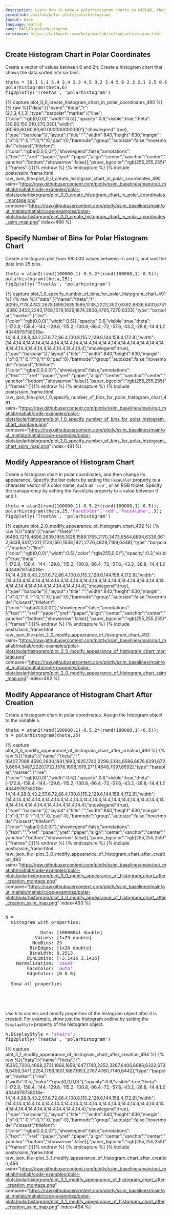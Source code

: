 ```yaml
---
description: Learn how to make 4 polarhistogram charts in MATLAB, then publish them to the Web with Plotly.
permalink: /matlab/polar-plots/polarhistogram/
layout: base
language: matlab
name: MATLAB polarhistogram
reference: https://mathworks.com/help/matlab/ref/polarhistogram.html
---
```


## Create Histogram Chart in Polar Coordinates

Create a vector of values between 0 and 2π. Create a histogram chart that shows the data sorted into six bins.

<pre class="mcode">
theta = [0.1 1.1 5.4 3.4 2.3 4.5 3.2 3.4 5.6 2.3 2.1 3.5 0.6 6.1];
polarhistogram(theta,6)
fig2plotly('TreatAs', 'polarhistogram')
</pre>

{% capture plot_0_0_create_histogram_chart_in_polar_coordinates_490 %}
  {% raw %}{"data":[{"name":"theta","r":[2,1,3,4,1,3],"type":"barpolar","marker":{"line":{"color":"rgb(0,0,0)","width":0.5}},"opacity":0.6,"visible":true,"theta":[30,90,150,210,270,330],"width":[60,60,60,60,60,60.0000000000001],"showlegend":true},{"type":"barpolar"}],"layout":{"title":"","width":840,"height":630,"margin":{"b":0,"l":0,"r":0,"t":0,"pad":0},"barmode":"group","autosize":false,"hovermode":"closest","titlefont":{"color":"rgba(0,0,0,0)"},"showlegend":false,"annotations":[{"text":"","xref":"paper","yref":"paper","align":"center","xanchor":"center","yanchor":"bottom","showarrow":false}],"paper_bgcolor":"rgb(255,255,255)"},"frames":[]}{% endraw %}
{% endcapture %}
{% include posts/ssim_frame.html 
  raw_json_file=plot_0_0_create_histogram_chart_in_polar_coordinates_490
  ssim="https://raw.githubusercontent.com/plotly/ssim_baselines/main/out_matlab/matlab/code-examples/polar-plots/polarhistogram/plot_0_0_create_histogram_chart_in_polar_coordinates_montage.png" 
  compare="https://raw.githubusercontent.com/plotly/ssim_baselines/main/out_matlab/matlab/code-examples/polar-plots/polarhistogram/plot_0_0_create_histogram_chart_in_polar_coordinates_ssim_map.png" 
  index=490
%}



<!--------------------- EXAMPLE BREAK ------------------------->

## Specify Number of Bins for Polar Histogram Chart

Create a histogram plot from 100,000 values between -π and π, and sort the data into 25 bins.

<pre class="mcode">
theta = atan2(rand(100000,1)-0.5,2*(rand(100000,1)-0.5));
polarhistogram(theta,25);
fig2plotly('TreatAs', 'polarhistogram')
</pre>

{% capture plot_1_0_specify_number_of_bins_for_polar_histogram_chart_491 %}
  {% raw %}{"data":[{"name":"theta","r":[6285,7178,4742,2678,1899,1635,1595,1738,2223,3527,6392,6836,6431,6731,6380,3422,2243,1768,1579,1629,1874,2838,4765,7279,6333],"type":"barpolar","marker":{"line":{"color":"rgb(0,0,0)","width":0.5}},"opacity":0.6,"visible":true,"theta":[-172.8,-158.4,-144,-129.6,-115.2,-100.8,-86.4,-72,-57.6,-43.2,-28.8,-14.4,1.24344978758018e-14,14.4,28.8,43.2,57.6,72,86.4,100.8,115.2,129.6,144,158.4,172.8],"width":[14.4,14.4,14.4,14.4,14.4,14.4,14.4,14.4,14.4,14.4,14.4,14.4,14.4,14.4,14.4,14.4,14.4,14.4,14.4,14.4,14.4,14.4,14.4,14.4,14.4],"showlegend":true},{"type":"barpolar"}],"layout":{"title":"","width":840,"height":630,"margin":{"b":0,"l":0,"r":0,"t":0,"pad":0},"barmode":"group","autosize":false,"hovermode":"closest","titlefont":{"color":"rgba(0,0,0,0)"},"showlegend":false,"annotations":[{"text":"","xref":"paper","yref":"paper","align":"center","xanchor":"center","yanchor":"bottom","showarrow":false}],"paper_bgcolor":"rgb(255,255,255)"},"frames":[]}{% endraw %}
{% endcapture %}
{% include posts/ssim_frame.html 
  raw_json_file=plot_1_0_specify_number_of_bins_for_polar_histogram_chart_491
  ssim="https://raw.githubusercontent.com/plotly/ssim_baselines/main/out_matlab/matlab/code-examples/polar-plots/polarhistogram/plot_1_0_specify_number_of_bins_for_polar_histogram_chart_montage.png" 
  compare="https://raw.githubusercontent.com/plotly/ssim_baselines/main/out_matlab/matlab/code-examples/polar-plots/polarhistogram/plot_1_0_specify_number_of_bins_for_polar_histogram_chart_ssim_map.png" 
  index=491
%}



<!--------------------- EXAMPLE BREAK ------------------------->

## Modify Appearance of Histogram Chart

Create a histogram chart in polar coordinates, and then change its appearance. Specify the bar colors by setting the `FaceColor` property to a character vector of a color name, such as `'red'`, or an RGB triplet. Specify the transparency by setting the `FaceAlpha` property to a value between 0 and 1.

<pre class="mcode">
theta = atan2(rand(100000,1)-0.5,2*(rand(100000,1)-0.5));
polarhistogram(theta,25,<span style='color:#A020F0'>'FaceColor'</span>,<span style='color:#A020F0'>'red'</span>,<span style='color:#A020F0'>'FaceAlpha'</span>,.3);
fig2plotly('TreatAs', 'polarhistogram')
</pre>

{% capture plot_2_0_modify_appearance_of_histogram_chart_492 %}
  {% raw %}{"data":[{"name":"theta","r":[6460,7219,4696,2639,1955,1628,1589,1765,2170,3473,6564,6894,6336,6612,6338,3417,2211,1723,1561,1638,1921,2726,4828,7189,6448],"type":"barpolar","marker":{"line":{"color":"rgb(0,0,0)","width":0.5},"color":"rgb(255,0,0)"},"opacity":0.3,"visible":true,"theta":[-172.8,-158.4,-144,-129.6,-115.2,-100.8,-86.4,-72,-57.6,-43.2,-28.8,-14.4,1.24344978758018e-14,14.4,28.8,43.2,57.6,72,86.4,100.8,115.2,129.6,144,158.4,172.8],"width":[14.4,14.4,14.4,14.4,14.4,14.4,14.4,14.4,14.4,14.4,14.4,14.4,14.4,14.4,14.4,14.4,14.4,14.4,14.4,14.4,14.4,14.4,14.4,14.4,14.4],"showlegend":true},{"type":"barpolar"}],"layout":{"title":"","width":840,"height":630,"margin":{"b":0,"l":0,"r":0,"t":0,"pad":0},"barmode":"group","autosize":false,"hovermode":"closest","titlefont":{"color":"rgba(0,0,0,0)"},"showlegend":false,"annotations":[{"text":"","xref":"paper","yref":"paper","align":"center","xanchor":"center","yanchor":"bottom","showarrow":false}],"paper_bgcolor":"rgb(255,255,255)"},"frames":[]}{% endraw %}
{% endcapture %}
{% include posts/ssim_frame.html 
  raw_json_file=plot_2_0_modify_appearance_of_histogram_chart_492
  ssim="https://raw.githubusercontent.com/plotly/ssim_baselines/main/out_matlab/matlab/code-examples/polar-plots/polarhistogram/plot_2_0_modify_appearance_of_histogram_chart_montage.png" 
  compare="https://raw.githubusercontent.com/plotly/ssim_baselines/main/out_matlab/matlab/code-examples/polar-plots/polarhistogram/plot_2_0_modify_appearance_of_histogram_chart_ssim_map.png" 
  index=492
%}



<!--------------------- EXAMPLE BREAK ------------------------->

## Modify Appearance of Histogram Chart After Creation

Create a histogram chart in polar coordinates. Assign the histogram object to the variable `h`.

<pre>
theta = atan2(rand(100000,1)-0.5,2*(rand(100000,1)-0.5));
h = polarhistogram(theta,25)
</pre>

{% capture plot_3_0_modify_appearance_of_histogram_chart_after_creation_493 %}
  {% raw %}{"data":[{"name":"theta","r":[6407,7088,4590,2630,1931,1693,1625,1742,2298,3384,6586,6676,6291,6725,6664,3487,2220,1722,1576,1698,1919,2711,4648,7097,6592],"type":"barpolar","marker":{"line":{"color":"rgb(0,0,0)","width":0.5}},"opacity":0.6,"visible":true,"theta":[-172.8,-158.4,-144,-129.6,-115.2,-100.8,-86.4,-72,-57.6,-43.2,-28.8,-14.4,1.24344978758018e-14,14.4,28.8,43.2,57.6,72,86.4,100.8,115.2,129.6,144,158.4,172.8],"width":[14.4,14.4,14.4,14.4,14.4,14.4,14.4,14.4,14.4,14.4,14.4,14.4,14.4,14.4,14.4,14.4,14.4,14.4,14.4,14.4,14.4,14.4,14.4,14.4,14.4],"showlegend":true},{"type":"barpolar"}],"layout":{"title":"","width":840,"height":630,"margin":{"b":0,"l":0,"r":0,"t":0,"pad":0},"barmode":"group","autosize":false,"hovermode":"closest","titlefont":{"color":"rgba(0,0,0,0)"},"showlegend":false,"annotations":[{"text":"","xref":"paper","yref":"paper","align":"center","xanchor":"center","yanchor":"bottom","showarrow":false}],"paper_bgcolor":"rgb(255,255,255)"},"frames":[]}{% endraw %}
{% endcapture %}
{% include posts/ssim_frame.html 
  raw_json_file=plot_3_0_modify_appearance_of_histogram_chart_after_creation_493
  ssim="https://raw.githubusercontent.com/plotly/ssim_baselines/main/out_matlab/matlab/code-examples/polar-plots/polarhistogram/plot_3_0_modify_appearance_of_histogram_chart_after_creation_montage.png" 
  compare="https://raw.githubusercontent.com/plotly/ssim_baselines/main/out_matlab/matlab/code-examples/polar-plots/polarhistogram/plot_3_0_modify_appearance_of_histogram_chart_after_creation_ssim_map.png" 
  index=493
%}

<pre>
<div class="codeoutput"><pre>h = 
  Histogram with properties:

             Data: [100000x1 double]
           Values: [1x25 double]
          NumBins: 25
         BinEdges: [1x26 double]
         BinWidth: 0.2513
        BinLimits: [-3.1416 3.1416]
    Normalization: <span style='color:#A020F0'>'count'</span>
        FaceColor: <span style='color:#A020F0'>'auto'</span>
        EdgeColor: [0 0 0]

  Show all properties

</pre></div>
</pre>

Use `h` to access and modify properties of the histogram object after it is created. For example, show just the histogram outline by setting the `DisplayStyle` property of the histogram object.

<pre class="mcode">
h.DisplayStyle = <span style='color:#A020F0'>'stairs'</span>;
fig2plotly('TreatAs', 'polarhistogram')
</pre>

{% capture plot_3_1_modify_appearance_of_histogram_chart_after_creation_494 %}
  {% raw %}{"data":[{"name":"theta","r":[6365,7206,4668,2731,1966,1658,1647,1740,2252,3267,6406,6686,6322,6736,6456,3471,2254,1799,1601,1687,1953,2787,4760,7140,6442],"type":"barpolar","marker":{"line":{"width":0.5},"color":"rgba(0,0,0,0)"},"opacity":0.6,"visible":true,"theta":[-172.8,-158.4,-144,-129.6,-115.2,-100.8,-86.4,-72,-57.6,-43.2,-28.8,-14.4,1.24344978758018e-14,14.4,28.8,43.2,57.6,72,86.4,100.8,115.2,129.6,144,158.4,172.8],"width":[14.4,14.4,14.4,14.4,14.4,14.4,14.4,14.4,14.4,14.4,14.4,14.4,14.4,14.4,14.4,14.4,14.4,14.4,14.4,14.4,14.4,14.4,14.4,14.4,14.4],"showlegend":true},{"type":"barpolar"}],"layout":{"title":"","width":840,"height":630,"margin":{"b":0,"l":0,"r":0,"t":0,"pad":0},"barmode":"group","autosize":false,"hovermode":"closest","titlefont":{"color":"rgba(0,0,0,0)"},"showlegend":false,"annotations":[{"text":"","xref":"paper","yref":"paper","align":"center","xanchor":"center","yanchor":"bottom","showarrow":false}],"paper_bgcolor":"rgb(255,255,255)"},"frames":[]}{% endraw %}
{% endcapture %}
{% include posts/ssim_frame.html 
  raw_json_file=plot_3_1_modify_appearance_of_histogram_chart_after_creation_494
  ssim="https://raw.githubusercontent.com/plotly/ssim_baselines/main/out_matlab/matlab/code-examples/polar-plots/polarhistogram/plot_3_1_modify_appearance_of_histogram_chart_after_creation_montage.png" 
  compare="https://raw.githubusercontent.com/plotly/ssim_baselines/main/out_matlab/matlab/code-examples/polar-plots/polarhistogram/plot_3_1_modify_appearance_of_histogram_chart_after_creation_ssim_map.png" 
  index=494
%}



<!--------------------- EXAMPLE BREAK ------------------------->

